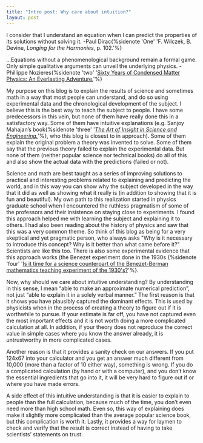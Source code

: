 ```yaml
---
title: "Intro post: Why care about intuition?"
layout: post
---
```


I consider that I understand an equation when I can predict the properties of its solutions without solving it.
-Paul Dirac{%sidenote 'One' 'F. Wilczek, B. Devine, *Longing for the Harmonies*, p. 102.'%} 

...Equations without a phenomenological background remain a formal game. Only simple qualitative arguments can unveil the underlying physics.
-Phillippe Nozieres{%sidenote 'two' '[Sixty Years of Condensed Matter Physics: An Everlasting Adventure.](http://www.annualreviews.org/doi/abs/10.1146/annurev-conmatphys-020911-125119)'%}

My purpose on this blog is to explain the results of science and sometimes math in a way that most people can understand, and do so using experimental data and the chronological development of the subject. I believe this is the best way to teach the subject to people. I have some predecessors in this vein, but none of them have really done this in a satisfactory way. Some of them have intuitive explanations (e.g. Sanjoy Mahajan’s book{%sidenote 'three' '[*The Art of Insight in Science and Engineering.*](https://ocw.mit.edu/courses/res-6-011-the-art-of-insight-in-science-and-engineering-mastering-complexity-fall-2014/pages/online-textbook/)'%}, who this blog is closest to in approach). Some of them explain the original problem a theory was invented to solve. Some of them say that the previous theory failed to explain the experimental data. But none of them (neither popular science nor technical books) do all of this and also show the actual data with the predictions (failed or not). 

Science and math are best taught as a series of improving solutions to practical and interesting problems related to explaining and predicting the world, and in this way you can show why the subject developed in the way that it did as well as showing what it really is (in addition to showing that it is fun and beautiful). My own path to this realization started in physics graduate school when I encountered the ruthless pragmatism of some of the professors and their insistence on staying close to experiments. I found this approach helped me with learning the subject and explaining it to others. I had also been reading about the history of physics and saw that this was a very common theme. So think of this blog as being for a very skeptical and yet pragmatic person, who always asks "Why is it necessary to introduce this concept? Why is it better than what came before it?" Scientists are like this too. There is also some experimental evidence that this approach works (the Benezet experiment done in the 1930s {%sidenote 'four' '[Is it time for a science counterpart of the Benezet-Berman mathematics teaching experiment of the 1930's?](https://arxiv.org/abs/physics/0512202)'%}.

Now, why should we care about intuitive understanding? By understanding in this sense, I mean “able to make an approximate numerical prediction”, not just “able to explain it in a solely verbal manner.” The first reason is that it shows you have plausibly captured the dominant effects. This is used by physicists when in the process of creating a theory to figure out if it is worthwhile to pursue. If your estimate is far off, you have not captured even the most important effects and it is not worth doing a more complicated calculation at all. In addition, if your theory does not reproduce the correct value in simple cases where you know the answer already, it is untrustworthy in more complicated cases. 

Another reason is that it provides a sanity check on our answers. If you put 124x67 into your calculator and you get an answer much different from 10,000 (more than a factor of 10 either way), something is wrong. If you do a complicated calculation (by hand or with a computer), and you don’t know the essential ingredients that go into it, it will be very hard to figure out if or where you have made errors. 

A side effect of this intuitive understanding is that it is easier to explain to people than the full calculation, because much of the time, you don’t even need more than high school math. Even so, this way of explaining does make it slightly more complicated than the average popular science book, but this complication is worth it. Lastly, it provides a way for laymen to check and verify that the result is correct instead of having to take scientists’ statements on trust.
